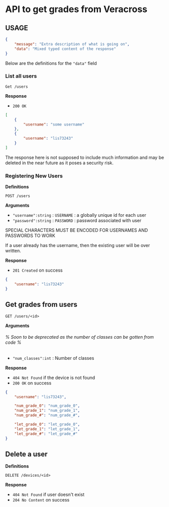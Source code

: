 # API to get grades from Veracross

## USAGE

```json
{
    "message": "Extra description of what is going on",
    "data": "Mixed typed content of the response"
}
```

Below are the definitions for the `"data"` field

### List all users

`Get /users`

**Response**

- `200 OK`

```json
[
    {
        "username": "some username"
    },
    {
        "username": "lis73243"
    }
]
```
The response here is not supposed to include much information
and may be deleted in the near future as it poses a security risk.

### Registering New Users

**Definitions**

`POST /users`

**Arguments** 

- `"username":string` : `USERNAME` : a globally unique id for each user
- `"password":string` : `PASSWORD` : password associated with user

SPECIAL CHARACTERS MUST BE ENCODED FOR USERNAMES AND PASSWORDS TO WORK

If a user already has the username, then the existing user will be over written.

**Response**

- `201 Created` on success

```json
{
    "username": "lis73243"
}
```

## Get grades from users

`GET /users/<id>`

**Arguments**

###### % Soon to be deprecated as the number of classes can be gotten from code %
- `"num_classes":int` : Number of classes


**Response**

- `404 Not Found` if the device is not found
- `200 OK` on success

```json
{
    "username": "lis73243",

    "num_grade_0": "num_grade_0",
    "num_grade_1": "num_grade_1",
    "num_grade_#": "num_grade_#",

    "let_grade_0": "let_grade_0",
    "let_grade_1": "let_grade_1",
    "let_grade_#": "let_grade_#"
}
```

## Delete a user

**Definitions**

`DELETE /devices/<id>`

**Response**

- `404 Not Found` if user doesn't exist
- `204 No Content` on success